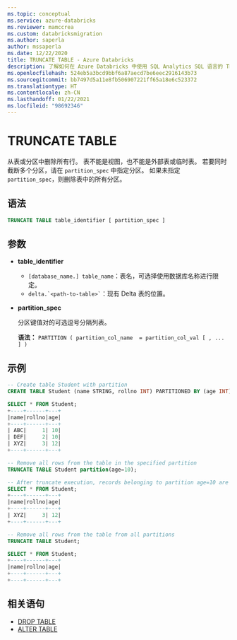 ```yaml
---
ms.topic: conceptual
ms.service: azure-databricks
ms.reviewer: mamccrea
ms.custom: databricksmigration
ms.author: saperla
author: mssaperla
ms.date: 12/22/2020
title: TRUNCATE TABLE - Azure Databricks
description: 了解如何在 Azure Databricks 中使用 SQL Analytics SQL 语言的 TRUNCATE TABLE 语法。
ms.openlocfilehash: 524eb5a3bcd9bbf6a87aecd7be6eec2916143b73
ms.sourcegitcommit: bb7497d5a11e8fb506907221ff65a18e6c523372
ms.translationtype: HT
ms.contentlocale: zh-CN
ms.lasthandoff: 01/22/2021
ms.locfileid: "98692346"
---
```

# <a name="truncate-table"></a>TRUNCATE TABLE

从表或分区中删除所有行。 表不能是视图，也不能是外部表或临时表。 若要同时截断多个分区，请在 ``partition_spec`` 中指定分区。 如果未指定 ``partition_spec``，则删除表中的所有分区。

## <a name="syntax"></a>语法

```sql
TRUNCATE TABLE table_identifier [ partition_spec ]
```

## <a name="parameters"></a>参数

* **table_identifier**
  * ``[database_name.] table_name``：表名，可选择使用数据库名称进行限定。
  * `` delta.`<path-to-table>` ``：现有 Delta 表的位置。
* **partition_spec**

  分区键值对的可选逗号分隔列表。

  **语法：** ``PARTITION ( partition_col_name  = partition_col_val [ , ... ] )``

## <a name="examples"></a>示例

```sql
-- Create table Student with partition
CREATE TABLE Student (name STRING, rollno INT) PARTITIONED BY (age INT);

SELECT * FROM Student;
+----+------+---+
|name|rollno|age|
+----+------+---+
| ABC|     1| 10|
| DEF|     2| 10|
| XYZ|     3| 12|
+----+------+---+

-- Remove all rows from the table in the specified partition
TRUNCATE TABLE Student partition(age=10);

-- After truncate execution, records belonging to partition age=10 are removed
SELECT * FROM Student;
+----+------+---+
|name|rollno|age|
+----+------+---+
| XYZ|     3| 12|
+----+------+---+

-- Remove all rows from the table from all partitions
TRUNCATE TABLE Student;

SELECT * FROM Student;
+----+------+---+
|name|rollno|age|
+----+------+---+
+----+------+---+
```

## <a name="related-statements"></a>相关语句

* [DROP TABLE](sql-ref-syntax-ddl-drop-table.md)
* [ALTER TABLE](sql-ref-syntax-ddl-alter-table.md)